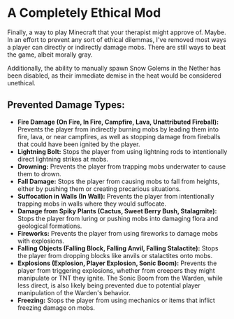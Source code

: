 # A Completely Ethical Mod

Finally, a way to play Minecraft that your therapist might approve of. Maybe. In an effort to prevent any sort of ethical dilemmas, I've removed most ways a player can directly or indirectly damage mobs. There are still ways to beat the game, albeit morally gray.

Additionally, the ability to manually spawn Snow Golems in the Nether has been disabled, as their immediate demise in the heat would be considered unethical.

## Prevented Damage Types:

* **Fire Damage (On Fire, In Fire, Campfire, Lava, Unattributed Fireball):** Prevents the player from indirectly burning mobs by leading them into fire, lava, or near campfires, as well as stopping damage from fireballs that could have been ignited by the player.
* **Lightning Bolt:** Stops the player from using lightning rods to intentionally direct lightning strikes at mobs.
* **Drowning:** Prevents the player from trapping mobs underwater to cause them to drown.
* **Fall Damage:** Stops the player from causing mobs to fall from heights, either by pushing them or creating precarious situations.
* **Suffocation in Walls (In Wall):** Prevents the player from intentionally trapping mobs in walls where they would suffocate.
* **Damage from Spiky Plants (Cactus, Sweet Berry Bush, Stalagmite):** Stops the player from luring or pushing mobs into damaging flora and geological formations.
* **Fireworks:** Prevents the player from using fireworks to damage mobs with explosions.
* **Falling Objects (Falling Block, Falling Anvil, Falling Stalactite):** Stops the player from dropping blocks like anvils or stalactites onto mobs.
* **Explosions (Explosion, Player Explosion, Sonic Boom):** Prevents the player from triggering explosions, whether from creepers they might manipulate or TNT they ignite. The Sonic Boom from the Warden, while less direct, is also likely being prevented due to potential player manipulation of the Warden's behavior.
* **Freezing:** Stops the player from using mechanics or items that inflict freezing damage on mobs.